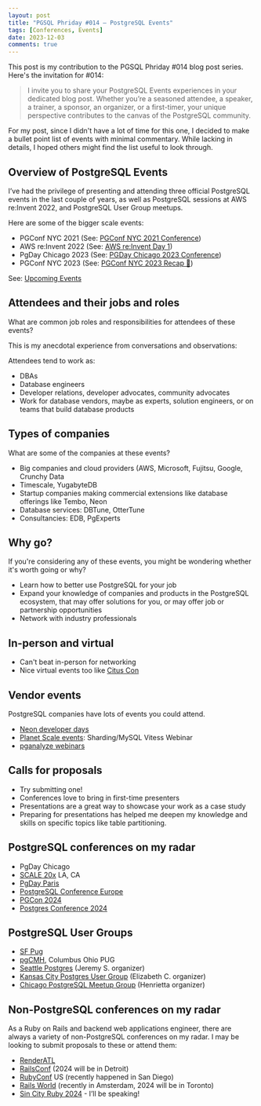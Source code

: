 ```yaml
---
layout: post
title: "PGSQL Phriday #014 — PostgreSQL Events"
tags: [Conferences, Events]
date: 2023-12-03
comments: true
---
```


This post is my contribution to the PGSQL Phriday #014 blog post series. Here's the invitation for #014:

> I invite you to share your PostgreSQL Events experiences in your dedicated blog post. Whether you’re a seasoned attendee, a speaker, a trainer, a sponsor, an organizer, or a first-timer, your unique perspective contributes to the canvas of the PostgreSQL community.

For my post, since I didn't have a lot of time for this one, I decided to make a bullet point list of events with minimal commentary. While lacking in details, I hoped others might find the list useful to look through.

## Overview of PostgreSQL Events

I’ve had the privilege of presenting and attending three official PostgreSQL events in the last couple of years, as well as PostgreSQL sessions at AWS re:Invent 2022, and PostgreSQL User Group meetups.

Here are some of the bigger scale events:

* PGConf NYC 2021 (See: [PGConf NYC 2021 Conference](/blog/2021/12/06/pgconf-nyc-2021))
* AWS re:Invent 2022 (See: [AWS re:Invent Day 1](/blog/2022/11/28/aws-reinvent-day1))
* PgDay Chicago 2023 (See: [PGDay Chicago 2023 Conference](/blog/2023/05/24/pgday-chicago))
* PGConf NYC 2023 (See: [PGConf NYC 2023 Recap 🐘](/blog/2023/10/10/pgconf-nyc-2023))

See: [Upcoming Events](https://www.postgresql.org/about/events/)


## Attendees and their jobs and roles
What are common job roles and responsibilities for attendees of these events?

This is my anecdotal experience from conversations and observations:

Attendees tend to work as:
* DBAs
* Database engineers
* Developer relations, developer advocates, community advocates
* Work for database vendors, maybe as experts, solution engineers, or on teams that build database products


## Types of companies
What are some of the companies at these events?

* Big companies and cloud providers (AWS, Microsoft, Fujitsu, Google, Crunchy Data
* Timescale, YugabyteDB
* Startup companies making commercial extensions like database offerings like Tembo, Neon
* Database services: DBTune, OtterTune
* Consultancies: EDB, PgExperts

## Why go?
If you're considering any of these events, you might be wondering whether it's worth going or why?

* Learn how to better use PostgreSQL for your job
* Expand your knowledge of companies and products in the PostgreSQL ecosystem, that may offer solutions for you, or may offer job or partnership opportunities
* Network with industry professionals

## In-person and virtual

* Can't beat in-person for networking
* Nice virtual events too like [Citus Con](https://www.citusdata.com/cituscon/2023/)

## Vendor events
PostgreSQL companies have lots of events you could attend.

- [Neon developer days](https://devdays.neon.tech)
- [Planet Scale events](https://planetscale.com/events): Sharding/MySQL Vitess Webinar
- [pganalyze webinars](https://pganalyze.com/resources)


## Calls for proposals
- Try submitting one!
- Conferences love to bring in first-time presenters
- Presentations are a great way to showcase your work as a case study
- Preparing for presentations has helped me deepen my knowledge and skills on specific topics like table partitioning.


## PostgreSQL conferences on my radar
- PgDay Chicago 
- [SCALE 20x](https://www.socallinuxexpo.org/scale/20x) LA, CA
- [PgDay Paris](https://2023.pgday.paris)
- [PostgreSQL Conference Europe](https://2023.pgconf.eu)
- [PGCon 2024](https://www.pgcon.org/2024/)
- [Postgres Conference 2024](https://postgresconf.org)


## PostgreSQL User Groups
- [SF Pug](https://wiki.postgresql.org/wiki/SFPUG)
- [pgCMH](https://www.meetup.com/postgrescmh/), Columbus Ohio PUG
- [Seattle Postgres](https://www.meetup.com/seattle-postgres/) (Jeremy S. organizer)
- [Kansas City Postgres User Group](https://www.meetup.com/kansas-city-postgres-user-group/) (Elizabeth C. organizer)
- [Chicago PostgreSQL Meetup Group](https://www.meetup.com/chicago-postgresql-user-group/) (Henrietta organizer) 


## Non-PostgreSQL conferences on my radar
As a Ruby on Rails and backend web applications engineer, there are always a variety of non-PostgreSQL conferences on my radar. I may be looking to submit proposals to these or attend them:

* [RenderATL](https://www.renderatl.com)
* [RailsConf](https://www.railsconf.org) (2024 will be in Detroit)
* [RubyConf](https://rubyconf.org) US (recently happened in San Diego)
* [Rails World](https://rubyonrails.org/world) (recently in Amsterdam, 2024 will be in Toronto)
* [Sin City Ruby 2024](https://www.sincityruby.com) - I’ll be speaking!
